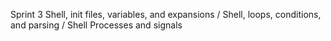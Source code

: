 Sprint 3 Shell, init files, variables, and expansions / Shell, loops, conditions, and parsing / Shell Processes and signals
